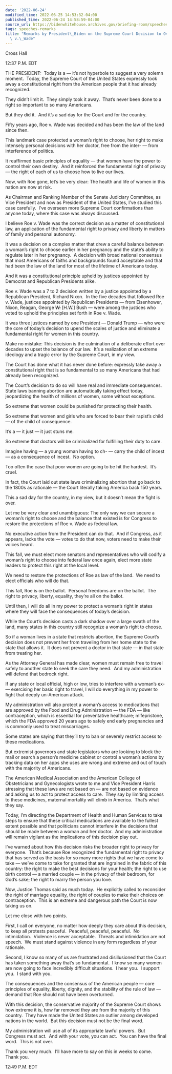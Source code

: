 ```yaml
---
date: '2022-06-24'
modified_time: 2022-06-25 14:53:32-04:00
published_time: 2022-06-24 14:58:59-04:00
source_url: https://bidenwhitehouse.archives.gov/briefing-room/speeches-remarks/2022/06/24/remarks-by-president-biden-on-the-supreme-court-decision-to-overturn-roe-v-wade/
tags: speeches-remarks
title: "Remarks by President\_Biden on the Supreme Court Decision to Overturn Roe\
  \ v.\_Wade"
---
```

 
Cross Hall

12:37 P.M. EDT

THE PRESIDENT:  Today is a — it’s not hyperbole to suggest a very solemn
moment.  Today, the Supreme Court of the United States expressly took
away a constitutional right from the American people that it had already
recognized.

They didn’t limit it.  They simply took it away.  That’s never been done
to a right so important to so many Americans.

But they did it.  And it’s a sad day for the Court and for the country.

Fifty years ago, Roe v. Wade was decided and has been the law of the
land since then.

This landmark case protected a woman’s right to choose, her right to
make intensely personal decisions with her doctor, free from the inter-
— from interference of politics.

It reaffirmed basic principles of equality — that women have the power
to control their own destiny.  And it reinforced the fundamental right
of privacy — the right of each of us to choose how to live our lives.

Now, with Roe gone, let’s be very clear: The health and life of women in
this nation are now at risk.

As Chairman and Ranking Member of the Senate Judiciary Committee, as
Vice President and now as President of the United States, I’ve studied
this case carefully.  I’ve overseen more Supreme Court confirmations
than anyone today, where this case was always discussed.

I believe Roe v. Wade was the correct decision as a matter of
constitutional law, an application of the fundamental right to privacy
and liberty in matters of family and personal autonomy.

It was a decision on a complex matter that drew a careful balance
between a woman’s right to choose earlier in her pregnancy and the
state’s ability to regulate later in her pregnancy.  A decision with
broad national consensus that most Americans of faiths and backgrounds
found acceptable and that had been the law of the land for most of the
lifetime of Americans today.

And it was a constitutional principle upheld by justices appointed by
Democrat and Republican Presidents alike. 

Roe v. Wade was a 7 to 2 decision written by a justice appointed by a
Republican President, Richard Nixon.  In the five decades that followed
Roe v. Wade, justices appointed by Republican Presidents — from
Eisenhower, Nixon, Reagan, George <s>W.</s> \[H.W.\] Bush — were among
the justices who voted to uphold the principles set forth in Roe v.
Wade.

It was three justices named by one President — Donald Trump — who were
the core of today’s decision to upend the scales of justice and
eliminate a fundamental right for women in this country.

Make no mistake: This decision is the culmination of a deliberate effort
over decades to upset the balance of our law.  It’s a realization of an
extreme ideology and a tragic error by the Supreme Court, in my view.

The Court has done what it has never done before: expressly take away a
constitutional right that is so fundamental to so many Americans that
had already been recognized.

The Court’s decision to do so will have real and immediate
consequences.  State laws banning abortion are automatically taking
effect today, jeopardizing the health of millions of women, some without
exceptions. 

So extreme that women could be punished for protecting their health.

So extreme that women and girls who are forced to bear their rapist’s
child — of the child of consequence. 

It’s a — it just — it just stuns me. 

So extreme that doctors will be criminalized for fulfilling their duty
to care.

Imagine having — a young woman having to ch- — carry the child of incest
— as a consequence of incest.  No option. 

Too often the case that poor women are going to be hit the hardest. 
It’s cruel.

In fact, the Court laid out state laws criminalizing abortion that go
back to the 1800s as rationale — the Court literally taking America back
150 years. 

This a sad day for the country, in my view, but it doesn’t mean the
fight is over.

Let me be very clear and unambiguous: The only way we can secure a
woman’s right to choose and the balance that existed is for Congress to
restore the protections of Roe v. Wade as federal law.

No executive action from the President can do that.  And if Congress, as
it appears, lacks the vote — votes to do that now, voters need to make
their voices heard.

This fall, we must elect more senators and representatives who will
codify a woman’s right to choose into federal law once again, elect more
state leaders to protect this right at the local level.

We need to restore the protections of Roe as law of the land.  We need
to elect officials who will do that.

This fall, Roe is on the ballot.  Personal freedoms are on the ballot. 
The right to privacy, liberty, equality, they’re all on the ballot. 

Until then, I will do all in my power to protect a woman’s right in
states where they will face the consequences of today’s decision.

While the Court’s decision casts a dark shadow over a large swath of the
land, many states in this country still recognize a woman’s right to
choose.

So if a woman lives in a state that restricts abortion, the Supreme
Court’s decision does not prevent her from traveling from her home state
to the state that allows it.  It does not prevent a doctor in that state
— in that state from treating her.

As the Attorney General has made clear, women must remain free to travel
safely to another state to seek the care they need.  And my
administration will defend that bedrock right. 

If any state or local official, high or low, tries to interfere with a
woman’s ex- — exercising her basic right to travel, I will do everything
in my power to fight that deeply un-American attack.

My administration will also protect a woman’s access to medications that
are approved by the Food and Drug Administration — the FDA — like
contraception, which is essential for preventative healthcare;
mifepristone, which the FDA approved 20 years ago to safely end early
pregnancies and is commonly used to treat miscarriages.

Some states are saying that they’ll try to ban or severely restrict
access to these medications. 

But extremist governors and state legislators who are looking to block
the mail or search a person’s medicine cabinet or control a woman’s
actions by tracking data on her apps she uses are wrong and extreme and
out of touch with the majority of Americans.

The American Medical Association and the American College of
Obstetricians and Gynecologists wrote to me and Vice President Harris
stressing that these laws are not based on — are not based on evidence
and asking us to act to protect access to care.  They say by limiting
access to these medicines, maternal mortality will climb in America. 
That’s what they say.

Today, I’m directing the Department of Health and Human Services to take
steps to ensure that these critical medications are available to the
fullest extent possible and that politicians cannot interfere in the
decisions that should be made between a woman and her doctor.  And my
administration will remain vigilant as the implications of this decision
play out.

I’ve warned about how this decision risks the broader right to privacy
for everyone.  That’s because Roe recognized the fundamental right to
privacy that has served as the basis for so many more rights that we
have come to take — we’ve come to take for granted that are ingrained in
the fabric of this country: the right to make the best decisions for
your health; the right to use birth control — a married couple — in the
privacy of their bedroom, for God’s sake; the right to marry the person
you love. 

Now, Justice Thomas said as much today.  He explicitly called to
reconsider the right of marriage equality, the right of couples to make
their choices on contraception.  This is an extreme and dangerous path
the Court is now taking us on. 

Let me close with two points. 

First, I call on everyone, no matter how deeply they care about this
decision, to keep all protests peaceful.  Peaceful, peaceful, peaceful. 
No intimidation.  Violence is never acceptable.  Threats and
intimidation are not speech.  We must stand against violence in any form
regardless of your rationale.

Second, I know so many of us are frustrated and disillusioned that the
Court has taken something away that’s so fundamental.  I know so many
women are now going to face incredibly difficult situations.  I hear
you.  I support you.  I stand with you. 

The consequences and the consensus of the American people — core
principles of equality, liberty, dignity, and the stability of the rule
of law — demand that Roe should not have been overturned.

With this decision, the conservative majority of the Supreme Court shows
how extreme it is, how far removed they are from the majority of this
country.  They have made the United States an outlier among developed
nations in the world.  But this decision must not be the final word.

My administration will use all of its appropriate lawful powers.  But
Congress must act.  And with your vote, you can act.  You can have the
final word.  This is not over.

Thank you very much.  I’ll have more to say on this in weeks to come. 
Thank you.

12:49 P.M. EDT

